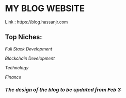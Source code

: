 # MY BLOG WEBSITE 
Link : https://blog.hassanjr.com

## Top Niches:
         
 *Full Stack Development*
         
 *Blockchain Development*
        
  *Technology* 
        
  *Finance*
  
  ### *The design of the blog to be updated from Feb 3*
